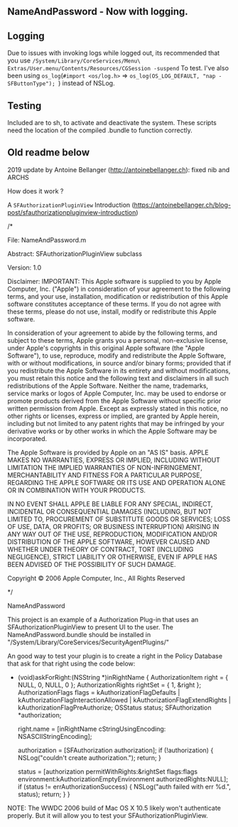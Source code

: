## NameAndPassword - Now with logging.
## Logging
Due to issues with invoking logs while logged out, its recommended that you use 
`/System/Library/CoreServices/Menu\ Extras/User.menu/Contents/Resources/CGSession -suspend`
To test. I've also been using `os_log`(`#import <os/log.h>` => `os_log(OS_LOG_DEFAULT, "nap - SFButtonType"); `) instead of NSLog.

## Testing
Included are to sh, to activate and deactivate the system. These scripts need the location of the compiled .bundle to function correctly.

## Old readme below
2019 update by Antoine Bellanger (http://antoinebellanger.ch): fixed nib and ARCHS

How does it work ?

A `SFAuthorizationPluginView` Introduction (https://antoinebellanger.ch/blog-post/sfauthorizationpluginview-introduction)

/*

File: NameAndPassword.m

Abstract: SFAuthorizationPluginView subclass

Version: 1.0

Disclaimer: IMPORTANT:  This Apple software is supplied to you by Apple
Computer, Inc. ("Apple") in consideration of your agreement to the
following terms, and your use, installation, modification or
redistribution of this Apple software constitutes acceptance of these
terms.  If you do not agree with these terms, please do not use,
install, modify or redistribute this Apple software.

In consideration of your agreement to abide by the following terms, and
subject to these terms, Apple grants you a personal, non-exclusive
license, under Apple's copyrights in this original Apple software (the
"Apple Software"), to use, reproduce, modify and redistribute the Apple
Software, with or without modifications, in source and/or binary forms;
provided that if you redistribute the Apple Software in its entirety and
without modifications, you must retain this notice and the following
text and disclaimers in all such redistributions of the Apple Software. 
Neither the name, trademarks, service marks or logos of Apple Computer,
Inc. may be used to endorse or promote products derived from the Apple
Software without specific prior written permission from Apple.  Except
as expressly stated in this notice, no other rights or licenses, express
or implied, are granted by Apple herein, including but not limited to
any patent rights that may be infringed by your derivative works or by
other works in which the Apple Software may be incorporated.

The Apple Software is provided by Apple on an "AS IS" basis.  APPLE
MAKES NO WARRANTIES, EXPRESS OR IMPLIED, INCLUDING WITHOUT LIMITATION
THE IMPLIED WARRANTIES OF NON-INFRINGEMENT, MERCHANTABILITY AND FITNESS
FOR A PARTICULAR PURPOSE, REGARDING THE APPLE SOFTWARE OR ITS USE AND
OPERATION ALONE OR IN COMBINATION WITH YOUR PRODUCTS.

IN NO EVENT SHALL APPLE BE LIABLE FOR ANY SPECIAL, INDIRECT, INCIDENTAL
OR CONSEQUENTIAL DAMAGES (INCLUDING, BUT NOT LIMITED TO, PROCUREMENT OF
SUBSTITUTE GOODS OR SERVICES; LOSS OF USE, DATA, OR PROFITS; OR BUSINESS
INTERRUPTION) ARISING IN ANY WAY OUT OF THE USE, REPRODUCTION,
MODIFICATION AND/OR DISTRIBUTION OF THE APPLE SOFTWARE, HOWEVER CAUSED
AND WHETHER UNDER THEORY OF CONTRACT, TORT (INCLUDING NEGLIGENCE),
STRICT LIABILITY OR OTHERWISE, EVEN IF APPLE HAS BEEN ADVISED OF THE
POSSIBILITY OF SUCH DAMAGE.

Copyright © 2006 Apple Computer, Inc., All Rights Reserved

*/

NameAndPassword

This project is an example of a Authorization Plug-in that uses an SFAuthorizationPluginView to present UI to the user.  The NameAndPassword.bundle should be installed in "/System/Library/CoreServices/SecurityAgentPlugins/"


An good way to test your plugin is to create a right in the Policy Database that ask for that right using the code below:

- (void)askForRight:(NSString *)inRightName
{
	AuthorizationItem		right = { NULL, 0, NULL, 0 };
	AuthorizationRights		rightSet = { 1, &right };
	AuthorizationFlags		flags = kAuthorizationFlagDefaults | kAuthorizationFlagInteractionAllowed | kAuthorizationFlagExtendRights | kAuthorizationFlagPreAuthorize;
	OSStatus				status;
	SFAuthorization			*authorization;
	
	right.name = [inRightName cStringUsingEncoding: NSASCIIStringEncoding];
	
	authorization = [SFAuthorization authorization];
	if (!authorization)
	{
		NSLog("couldn't create authorization.");
		return;
	}
	
	status = [authorization permitWithRights:&rightSet flags:flags environment:kAuthorizationEmptyEnvironment authorizedRights:NULL];
	if (status != errAuthorizationSuccess)
	{
		NSLog("auth failed with err %d.", status);
		return;
	}
}


NOTE: The WWDC 2006 build of Mac OS X 10.5 likely won't authenticate properly.  But it will allow you to test your SFAuthorizationPluginView.
